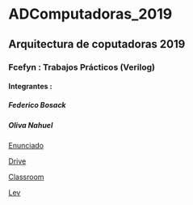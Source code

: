 # ADComputadoras_2019

## Arquitectura de coputadoras 2019 
### Fcefyn : Trabajos Prácticos (Verilog)

#### Integrantes : 
##### Federico Bosack   
##### Oliva Nahuel

[Enunciado](https://github.com/nadaol/AdComputadoras_2019/blob/master/Tp4_MIPSIV/docs/Enunciado.pdf)

[Drive](https://drive.google.com/drive/folders/1KWokZ8znka_OyXlONmp1GAKkMQTmELsz)

[Classroom](https://classroom.google.com/u/0/c/NDMzNTg2NTkyNTla)

[Lev](https://virtual.fcefyn.unc.edu.ar/course/view.php?id=1006)
